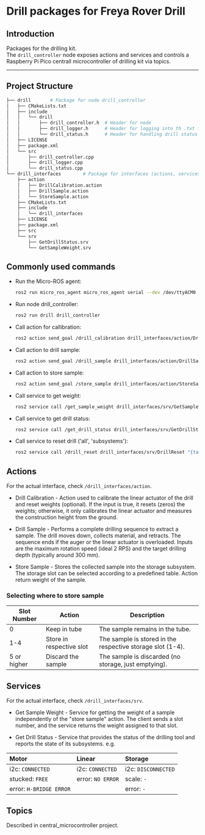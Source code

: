# Drill packages for Freya Rover Drill

## Introduction
Packages for the drilling kit.  
The `drill_controller` node exposes actions and services and controls a Raspberry Pi Pico centrall microcontroller of drilling kit via topics.

---

## Project Structure

```bash
├── drill       # Package for node drill_controller
│   ├── CMakeLists.txt
│   ├── include
│   │   └── drill
│   │       ├── drill_controller.h  # Header for node
│   │       ├── drill_logger.h      # Header for logging into th .txt file
│   │       └── drill_status.h      # Header for handling drill status register
│   ├── LICENSE
│   ├── package.xml
│   └── src
│       ├── drill_controller.cpp
│       ├── drill_logger.cpp
│       └── drill_status.cpp
└── drill_interfaces        # Package for interfaces (actions, services)
    ├── action
    │   ├── DrillCalibration.action 
    │   ├── DrillSample.action
    │   └── StoreSample.action
    ├── CMakeLists.txt
    ├── include
    │   └── drill_interfaces
    ├── LICENSE
    ├── package.xml
    ├── src
    └── srv
        ├── GetDrillStatus.srv
        └── GetSampleWeight.srv
```

## Commonly used commands
- Run the Micro-ROS agent:
    ```bash
    ros2 run micro_ros_agent micro_ros_agent serial --dev /dev/ttyACM0 -b 115200
    ```
- Run node drill_controller:
    ```bash
    ros2 run drill drill_controller 
    ```
- Call action for callibration:
    ```bash
    ros2 action send_goal /drill_calibration drill_interfaces/action/DrillCalibration "{reset_weights: false}"
    ```
- Call action to drill sample:
    ```bash
    ros2 action send_goal /drill_sample drill_interfaces/action/DrillSample "{max_rps: 2.0, depth: 300}"
    ```
- Call action to store sample:
    ```bash
    ros2 action send_goal /store_sample drill_interfaces/action/StoreSample "{slot: 1}"
    ```
- Call service to get weight:
    ```bash
    ros2 service call /get_sample_weight drill_interfaces/srv/GetSampleWeight "{slot: 1}"
    ```
- Call service to get drill status:
    ```bash
    ros2 service call /get_drill_status drill_interfaces/srv/GetDrillStatus 
    ```
- Call service to reset drill ('all', 'subsystems'):
    ```bash
    ros2 service call /drill_reset drill_interfaces/srv/DrillReset "{target: "subsystems"}"
    ```

## Actions
For the actual interface, check `/drill_interfaces/action`.

- Drill Calibration - Action used to calibrate the linear actuator of the drill and reset weights (optional). If the input is true, it resets (zeros) the weights; otherwise, it only calibrates the linear actuator and measures the construction height from the ground.

- Drill Sample - Performs a complete drilling sequence to extract a sample. The drill moves down, collects material, and retracts. The sequence ends if the auger or the linear actuator is overloaded. Inputs are the maximum rotation speed (ideal 2 RPS) and the target drilling depth (typically around 300 mm).

- Store Sample - Stores the collected sample into the storage subsystem. The storage slot can be selected according to a predefined table. Action return weight of the sample.

### Selecting where to store sample

| **Slot Number** | **Action**              | **Description**                                               |
|-----------------|-------------------------|---------------------------------------------------------------|
| 0               | Keep in tube            | The sample remains in the tube.                               |
| 1-4             | Store in respective slot | The sample is stored in the respective storage slot (1-4).   |
| 5 or higher     | Discard the sample      | The sample is discarded (no storage, just emptying).          |

## Services
For the actual interface, check `/drill_interfaces/srv`.

- Get Sample Weight - Service for getting the weight of a sample independently of the "store sample" action.
The client sends a slot number, and the service returns the weight assigned to that slot.

- Get Drill Status - Service that provides the status of the drilling tool and reports the state of its subsystems. e.g.

| Motor                 | Linear               | Storage               |
|:----------------------|:---------------------|:----------------------|
| i2c: `CONNECTED`       | i2c: `CONNECTED`      | i2c: `DISCONNECTED`    |
| stucked: `FREE`        | error: `NO ERROR`     | scale: `-`             |
| error: `H-BRIDGE ERROR`|                       | error: `-`             |

## Topics
Described in central_microcontroller project.